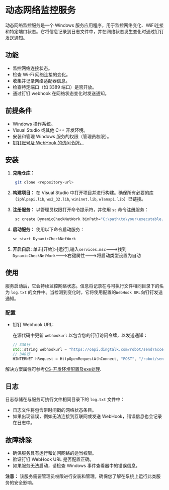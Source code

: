 # 动态网络监控服务
动态网络监控服务是一个 Windows 服务应用程序，用于监控网络变化、WiFi连接和特定端口状态。它将信息记录到日志文件中，并在网络状态发生变化时通过钉钉发送通知。

## 功能
- 监控网络连接状态。
- 检查 Wi-Fi 网络连接的变化。
- 收集并记录网络适配器信息。
- 检查特定端口（如 3389 端口）是否开放。
- 通过钉钉 webhook 在网络状态变化时发送通知。

## 前提条件
- Windows 操作系统。
- Visual Studio 或其他 C++ 开发环境。
- 安装和管理 Windows 服务的权限（管理员权限）。
- [钉钉账号及 WebHook 的访问令牌。](https://fanyibo2009.github.io/2021/07/29/dingtalk_webhook/)

## 安装
1. **克隆仓库：**
    ```bash
     git clone <repository-url>
    ```

2. **构建项目：**
   在 Visual Studio 中打开项目并进行构建。确保所有必要的库（`iphlpapi.lib`, `ws2_32.lib`, `wininet.lib`, `wlanapi.lib`）已链接。

3. **注册服务：**
   以管理员权限打开命令提示符，并使用 `sc` 命令注册服务：

    ```bash
     sc create DynamicCheckNetWork binPath="C:\path\to\your\executable.exe"
    ```

4. **启动服务：**
   使用以下命令启动服务：
   ```bash
   sc start DynamicCheckNetWork
   ```
   
5. **开启自启:**
    单击[开始]>[运行],输入`services.msc`--->找到`DynamicCheckNetWork`--->右键属性--->将启动类型设置为自动
   
## 使用

服务启动后，它会持续监控网络状态。信息将记录在与可执行文件相同目录下的名为 `log.txt` 的文件中。当检测到变化时，它将使用配置的`WebHook URL`向钉钉发送通知。

### 配置

- 钉钉 Webhook URL:

  在源代码中更新 `webhookurl` 以包含您的钉钉访问令牌，以发送通知：

  ```cpp
  // 330行
  std::string webhookurl = "https://oapi.dingtalk.com/robot/send?access_token=Your_Token_Here";
  // 348行
  HINTERNET hRequest = HttpOpenRequestA(hConnect, "POST", "/robot/send?access_token=Your_Token_Here", NULL, NULL, NULL, INTERNET_FLAG_SECURE | INTERNET_FLAG_RELOAD, 0);
  ```

解决方案属性可参考[CS-开发环境配置及exe处理](https://jiangjiyue.github.io/2024/10/28/ce454855/).

## 日志

日志存储在与服务可执行文件相同目录下的 `log.txt` 文件中：

- 日志文件将包含带时间戳的网络状态条目。
- 如果出现错误，例如无法连接到互联网或发送 WebHook，错误信息也会记录在日志中。

## 故障排除

- 确保服务具有运行和访问网络的适当权限。
- 验证钉钉 WebHook URL 是否配置正确。
- 如果服务无法启动，请检查 Windows 事件查看器中的错误信息。

**注意：** 该服务需要管理员权限进行安装和管理。确保您了解在系统上运行此类服务的安全影响。
